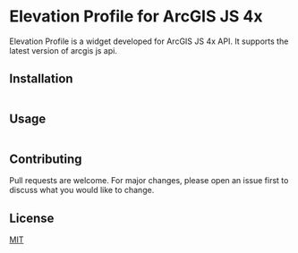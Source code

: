 # Elevation Profile for ArcGIS JS 4x

Elevation Profile is a widget developed for ArcGIS JS 4x API. It supports the latest version of arcgis js api. 

## Installation

```
```

## Usage

```
```

## Contributing
Pull requests are welcome. For major changes, please open an issue first to discuss what you would like to change.

## License
[MIT](https://choosealicense.com/licenses/mit/)